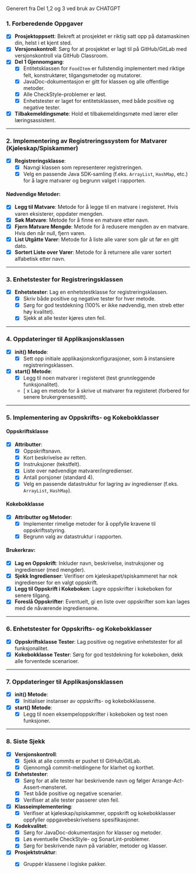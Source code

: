 Generert fra Del 1,2 og 3 ved bruk av CHATGPT

### **1. Forberedende Oppgaver**
- [x] **Prosjektoppsett**: Bekreft at prosjektet er riktig satt opp på datamaskinen din, helst i et kjent sted.
- [x] **Versjonskontroll**: Sørg for at prosjektet er lagt til på GitHub/GitLab med versjonskontroll via GitHub Classroom.
- [x] **Del 1 Gjennomgang**:
    - [x] Entitetsklassen for `FoodItem` er fullstendig implementert med riktige felt, konstruktører, tilgangsmetoder og mutatorer.
    - [x] JavaDoc-dokumentasjon er gitt for klassen og alle offentlige metoder.
    - [x] Alle CheckStyle-problemer er løst.
    - [x] Enhetstester er laget for entitetsklassen, med både positive og negative tester.
- [x] **Tilbakemeldingsmøte**: Hold et tilbakemeldingsmøte med lærer eller læringsassistent.

---

### **2. Implementering av Registreringssystem for Matvarer (Kjøleskap/Spiskammer)**
- [x] **Registreringsklasse**:
    - [x] Navngi klassen som representerer registreringen.
    - [x] Velg en passende Java SDK-samling (f.eks. `ArrayList`, `HashMap`, etc.) for å lagre matvarer og begrunn valget i rapporten.

#### **Nødvendige Metoder**:
- [x] **Legg til Matvare**: Metode for å legge til en matvare i registeret. Hvis varen eksisterer, oppdater mengden.
- [x] **Søk Matvare**: Metode for å finne en matvare etter navn.
- [x] **Fjern Matvare Mengde**: Metode for å redusere mengden av en matvare. Hvis den når null, fjern varen.
- [x] **List Utgåtte Varer**: Metode for å liste alle varer som går ut før en gitt dato.
- [x] **Sortert Liste over Varer**: Metode for å returnere alle varer sortert alfabetisk etter navn.

---

### **3. Enhetstester for Registreringsklassen**
- [x] **Enhetstester**: Lag en enhetstestklasse for registreringsklassen.
    - [x] Skriv både positive og negative tester for hver metode.
    - [x] Sørg for god testdekning (100% er ikke nødvendig, men streb etter høy kvalitet).
    - [x] Sjekk at alle tester kjøres uten feil.

---

### **4. Oppdateringer til Applikasjonsklassen**
- [x] **init() Metode**:
    - [x] Sett opp initiale applikasjonskonfigurasjoner, som å instansiere registreringsklassen.
- [x] **start() Metode**:
    - [x] Legg til noen matvarer i registeret (test grunnleggende funksjonalitet).
    - [ x Lag en metode for å skrive ut matvarer fra registeret (forbered for senere brukergrensesnitt).

---

### **5. Implementering av Oppskrifts- og Kokebokklasser**
#### **Oppskriftsklasse**
- [x] **Attributter**:
    - [x] Oppskriftsnavn.
    - [x] Kort beskrivelse av retten.
    - [x] Instruksjoner (tekstfelt).
    - [x] Liste over nødvendige matvarer/ingredienser.
    - [x] Antall porsjoner (standard 4).
    - [x] Velg en passende datastruktur for lagring av ingredienser (f.eks. `ArrayList`, `HashMap`).

#### **Kokebokklasse**
- [x] **Attributter og Metoder**:
    - [x] Implementer rimelige metoder for å oppfylle kravene til oppskriftsstyring.
    - [x] Begrunn valg av datastruktur i rapporten.

#### **Brukerkrav**:
- [x] **Lag en Oppskrift**: Inkluder navn, beskrivelse, instruksjoner og ingredienser (med mengder).
- [x] **Sjekk Ingredienser**: Verifiser om kjøleskapet/spiskammeret har nok ingredienser for en valgt oppskrift.
- [x] **Legg til Oppskrift i Kokeboken**: Lagre oppskrifter i kokeboken for senere tilgang.
- [x] **Foreslå Oppskrifter**: Eventuelt, gi en liste over oppskrifter som kan lages med de nåværende ingrediensene.

---

### **6. Enhetstester for Oppskrifts- og Kokebokklasser**
- [x] **Oppskriftsklasse Tester**: Lag positive og negative enhetstester for all funksjonalitet.
- [x] **Kokebokklasse Tester**: Sørg for god testdekning for kokeboken, dekk alle forventede scenarioer.

---

### **7. Oppdateringer til Applikasjonsklassen**
- [x] **init() Metode**:
    - [x] Initialiser instanser av oppskrifts- og kokebokklassene.
- [x] **start() Metode**:
    - [x] Legg til noen eksempeloppskrifter i kokeboken og test noen funksjoner.

---

### **8. Siste Sjekk**
- [x] **Versjonskontroll**:
    - [x] Sjekk at alle commits er pushet til GitHub/GitLab.
    - [x] Gjennomgå commit-meldingene for klarhet og korthet.
- [x] **Enhetstester**:
    - [x] Sørg for at alle tester har beskrivende navn og følger Arrange-Act-Assert-mønsteret.
    - [x] Test både positive og negative scenarier.
    - [x] Verifiser at alle tester passerer uten feil.
- [x] **Klasseimplementering**:
    - [x] Verifiser at kjøleskap/spiskammer, oppskrift og kokebokklasser oppfyller oppgavebeskrivelsens spesifikasjoner.
- [x] **Kodekvalitet**:
    - [x] Sørg for JavaDoc-dokumentasjon for klasser og metoder.
    - [x] Løs eventuelle CheckStyle- og SonarLint-problemer.
    - [x] Sørg for beskrivende navn på variabler, metoder og klasser.
- [x] **Prosjektstruktur**:
    - [x] Gruppér klassene i logiske pakker.

